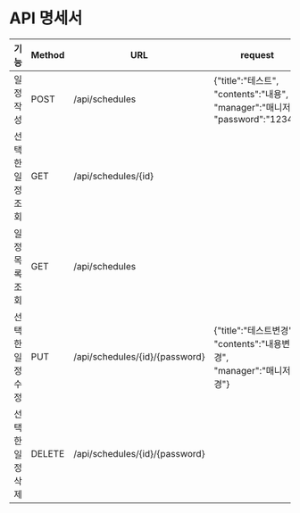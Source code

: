 # API 명세서
| 기능 | Method    | URL | request              |  response |
|----------|---------|-----|---------------------|---------------|
| 일정 작성 | POST | /api/schedules  | {"title":"테스트", <br/> "contents":"내용", <br/> "manager":"매니저", <br/> "password":"1234"}    | 비밀번호를 제외한 등록한 일정의 정보 |
| 선택한 일정 조회  | GET | /api/schedules/{id}  |     | 비밀번호를 제외한 선택한 일정의 정보 |
| 일정 목록 조회  | GET  | /api/schedules  |     | 비밀번호를 제외한 일정들의 목록 작성일기준 내림차순 |
| 선택한 일정 수정 | PUT | /api/schedules/{id}/{password} | {"title":"테스트변경", <br/> "contents":"내용변경", <br/> "manager":"매니저변경"} | 비밀번호가 맞다면 비밀번호를 제외한 수정된 정보 반환 |
| 선택한 일정 삭제   | DELETE |/api/schedules/{id}/{password} | |비밀번호가 맞다면 선택한 일정 삭제 |
